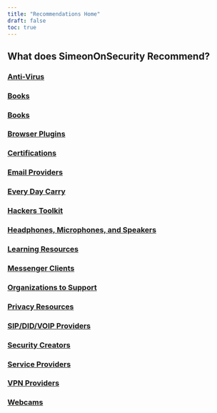 ```yaml
---
title: "Recommendations Home"
draft: false
toc: true
---
```


## What does SimeonOnSecurity Recommend?

### [Anti-Virus](/recommendations/antivirus)
### [Books](/recommendations/antivirus)
### [Books](/recommendations/books)
### [Browser Plugins](/recommendations/browser_plugins)
### [Certifications](/recommendations/certifications)
### [Email Providers](/recommendations/email)
### [Every Day Carry](/recommendations/edc)
### [Hackers Toolkit](/recommendations/hacker_hardware)
### [Headphones, Microphones, and Speakers](/recommendations/audio)
### [Learning Resources](/recommendations/learning_resources)
### [Messenger Clients](/recommendations/messengers)
### [Organizations to Support](/recommendations/organizations)
### [Privacy Resources](/recommendations/privacy)
### [SIP/DID/VOIP Providers](/recommendations/voip)
### [Security Creators](/recommendations/creators)
### [Service Providers](/recommendations/services)
### [VPN Providers](/recommendations/vpns)
### [Webcams](/recommendations/webcams)


